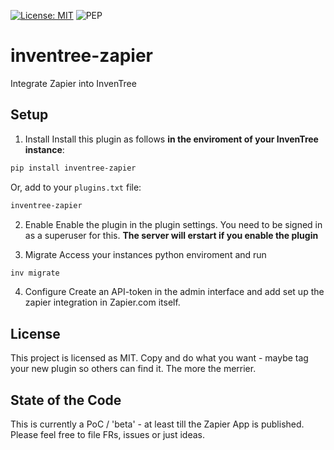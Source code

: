 [![License: MIT](https://img.shields.io/badge/License-MIT-yellow.svg)](https://opensource.org/licenses/MIT)
![PEP](https://github.com/matmair/inventree-zapier/actions/workflows/pep.yaml/badge.svg)


# inventree-zapier

Integrate Zapier into InvenTree

## Setup

1. Install
Install this plugin as follows **in the enviroment of your InvenTree instance**:

```bash
pip install inventree-zapier
```

Or, add to your `plugins.txt` file:

```txt
inventree-zapier
```

2. Enable
Enable the plugin in the plugin settings. You need to be signed in as a superuser for this.
**The server will erstart if you enable the plugin**

3. Migrate
Access your instances python enviroment and run

```bash
inv migrate
```

4. Configure
Create an API-token in the admin interface and add set up the zapier integration in Zapier.com itself.

## License
This project is licensed as MIT. Copy and do what you want - maybe tag your new plugin so others can find it. The more the merrier.

## State of the Code
This is currently a PoC / 'beta' - at least till the Zapier App is published. Please feel free to file FRs, issues or just ideas.
